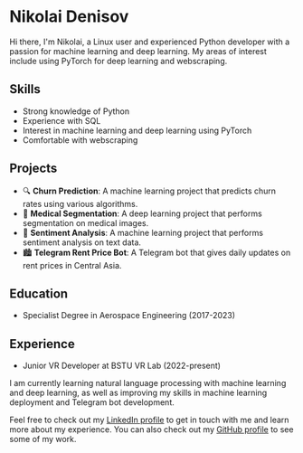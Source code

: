 # Nikolai Denisov

Hi there, I'm Nikolai, a Linux user and experienced Python developer with a passion for machine learning and deep learning. My areas of interest include using PyTorch for deep learning and webscraping.

## Skills

- Strong knowledge of Python
- Experience with SQL
- Interest in machine learning and deep learning using PyTorch
- Comfortable with webscraping

## Projects

- 🔍 **Churn Prediction**: A machine learning project that predicts churn rates using various algorithms.
- 🏥 **Medical Segmentation**: A deep learning project that performs segmentation on medical images.
- 💬 **Sentiment Analysis**: A machine learning project that performs sentiment analysis on text data.
- 🏙️ **Telegram Rent Price Bot**: A Telegram bot that gives daily updates on rent prices in Central Asia.

## Education

- Specialist Degree in Aerospace Engineering (2017-2023)

## Experience

- Junior VR Developer at BSTU VR Lab (2022-present)

I am currently learning natural language processing with machine learning and deep learning, as well as improving my skills in machine learning deployment and Telegram bot development.

Feel free to check out my [LinkedIn profile](https://linkedin.com/in/nikolai-denisov-830b0025b) to get in touch with me and learn more about my experience. You can also check out my [GitHub profile](https://github.com/Nikdenof) to see some of my work.
